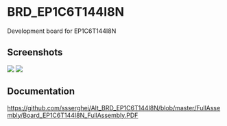 # BRD_EP1C6T144I8N
Development board for EP1C6T144I8N

## Screenshots  
<img src="https://github.com/ssserghei/Alt_BRD_EP1C6T144I8N/blob/master/Resourcies/2020-07-22_11-42-49.png">
<img src="https://github.com/ssserghei/Alt_BRD_EP1C6T144I8N/blob/master/Resourcies/2020-07-22_11-43-12.png">
 
## Documentation
https://github.com/ssserghei/Alt_BRD_EP1C6T144I8N/blob/master/FullAssembly/Board_EP1C6T144I8N_FullAssembly.PDF
